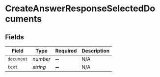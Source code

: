 # CreateAnswerResponseSelectedDocuments


## Fields

| Field              | Type               | Required           | Description        |
| ------------------ | ------------------ | ------------------ | ------------------ |
| `document`         | *number*           | :heavy_minus_sign: | N/A                |
| `text`             | *string*           | :heavy_minus_sign: | N/A                |